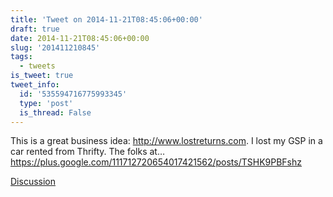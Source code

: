 ```yaml
---
title: 'Tweet on 2014-11-21T08:45:06+00:00'
draft: true
date: 2014-11-21T08:45:06+00:00
slug: '201411210845'
tags:
  - tweets
is_tweet: true
tweet_info:
  id: '535594716775993345'
  type: 'post'
  is_thread: False
---
```




This is a great business idea: <http://www.lostreturns.com>. I lost my GSP in a car rented from Thrifty. The folks at… <https://plus.google.com/111712720654017421562/posts/TSHK9PBFshz>

[Discussion](https://x.com/sytelus/status/535594716775993345)
